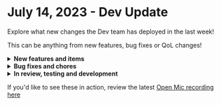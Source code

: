 # July 14, 2023 - Dev Update

Explore what new changes the Dev team has deployed in the last week!

This can be anything from new features, bug fixes or QoL changes!

<details>

<summary><strong>New features and items</strong></summary>

* Added support for GPT-4 models to the OpenAI integration
* Added a Jinja filter to return the number of tokens in a string
* Added a Read Only role

</details>

<details>

<summary><strong>Bug fixes and chores</strong></summary>

* Fix escaping of special characters in the database integration password
* Improved workflow builder action search results for sub workflows
* Fixed a bug with parameters on request\_list actions for Duo integration
* Fixed workflow list sorting by the Updated By column
* Fixed a bug where manually created organizations were not receiving the microsoft tennant id when the first invited user logged in
* Updated Azure AD login button to reflect Microsoft rebranding to Entra ID
* Improved logging for ConnectWise Control integration
* Fixed a bug with workflow timeouts when pending tasks were present
* Changed the Password label on IT Glue tasks to Password ID
* Increased the timeout for Pax8 http requests
* Fix Time Saved workflow field not being cloned
* Add Policy.ReadWrite.DeviceConfiguration for LAPs enablement (MS Graph/CSP)
* Added messaging to Unpack Crate when a Crate has no triggers
* Fixed tag colors for all places using TagAutocomplete component

</details>

<details>

<summary><strong>In review, testing and development</strong></summary>

* Crate marketplace filter on tags
* Workflow builder notes feature and task multi-select
* Fix a bug where values are showing up instead of labels in multi-select fields
* Fix a bug where not all organization pickers are showing results recursively

</details>

If you'd like to see these in action, review the latest [Open Mic recording here](../roc-open-mics/2023-roc-open-mics/july-14th-go-hug-your-it-person.md)
